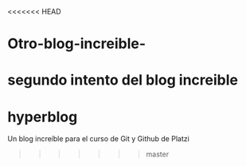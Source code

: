 <<<<<<< HEAD
# Otro-blog-increible-
segundo intento del blog increible
=======
# hyperblog
Un blog increíble para el curso de Git y Github de Platzi
>>>>>>> master
